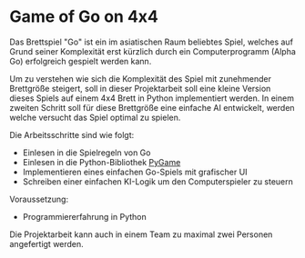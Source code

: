 # Game of Go on 4x4

Das Brettspiel "Go" ist ein im asiatischen Raum beliebtes Spiel, welches auf Grund seiner Komplexität erst kürzlich durch ein Computerprogramm (Alpha Go) erfolgreich gespielt werden kann.

Um zu verstehen wie sich die Komplexität des Spiel mit zunehmender Brettgröße steigert,
soll in dieser Projektarbeit soll eine kleine Version dieses Spiels auf einem 4x4 Brett in Python implementiert werden.
In einem zweiten Schritt soll für diese Brettgröße eine einfache AI entwickelt, werden
welche versucht das Spiel optimal zu spielen.

Die Arbeitsschritte sind wie folgt:
- Einlesen in die Spielregeln von Go
- Einlesen in die Python-Bibliothek [PyGame](https://github.com/pygame/pygame)
- Implementieren eines einfachen Go-Spiels mit grafischer UI
- Schreiben einer einfachen KI-Logik um den Computerspieler zu steuern

Voraussetzung:
- Programmiererfahrung in Python

Die Projektarbeit kann auch in einem Team zu maximal zwei Personen angefertigt werden.
